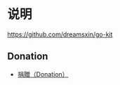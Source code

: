# 说明

https://github.com/dreamsxin/go-kit

Donation
--------

* [捐贈（Donation）](https://github.com/dreamsxin/cphalcon7/blob/master/DONATE.md)
